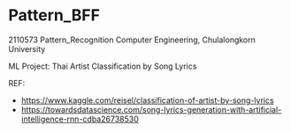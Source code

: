 # Pattern_BFF
 
2110573 Pattern_Recognition
Computer Engineering, Chulalongkorn University

ML Project: Thai Artist Classification by Song Lyrics

REF:
- https://www.kaggle.com/reisel/classification-of-artist-by-song-lyrics
- https://towardsdatascience.com/song-lyrics-generation-with-artificial-intelligence-rnn-cdba26738530
